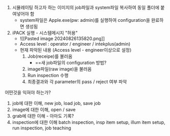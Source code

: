 1. 시뮬레이팅 하고자 하는 이미지의 job파일과 system파일 복사하여 동일 폴더에 붙여넣어야 함
	- system파일은 Apple.exe(pw: admin)를 실행하여 configuration을 완료하면 생성됨
2. iPACK 실행 - 시스템메시지 "허용"
	- ![[Pasted image 20240826135820.png]]
	- Access level : operator / engineer / intekplus(admin)
	- 현재 파악된 내용 (Access level - engineer이상으로 설정)
		1) Job(receipe)를 불러옴
			- ==새 job파일의 configuration 방법?
		2) image파일(raw image)을 불러옴
		3) Run inspection 수행
		4) 최종결과와 각 parameter의 pass / reject 여부 파악

어떤것을 익혀야 하는가?
1) job에 대한 이해, new job, load job, save job
2) image에 대한 이해, open / save
3) grab에 대한 이해 - 아마도 기록?
4) inspection에 대한 이해 batch inspection, insp item setup, illum item setup, run inspection, job teaching